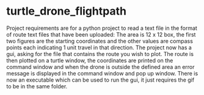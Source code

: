 # turtle_drone_flightpath

Project requirements are for a python project to read a text file in the format of route text files that have been uploaded:
The area is 12 x 12 box, the first two figures are the starting coordinates and the other values are compass points each indicating 1 unit travel in that direction.
The project now has a gui, asking for the file that contains the route you wish to plot.
The route is then plotted on a turtle window, the coordinates are printed on the command window and when the drone is outside the defined area an error message is displayed in the command window and pop up window.
There is now an executable which can be used to run the gui, it just requires the gif to be in the same folder.
